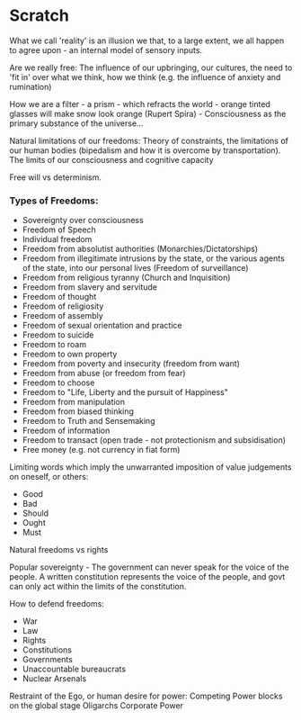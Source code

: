 # Scratch

What we call 'reality' is an illusion we that, to a large extent, we all happen to agree upon - an internal model of sensory inputs.

Are we really free:
The influence of our upbringing, our cultures, the need to 'fit in' over what we think, how we think (e.g. the influence of anxiety and rumination)

How we are a filter - a prism - which refracts the world - orange tinted glasses will make snow look orange (Rupert Spira) - Consciousness as the primary substance of the universe...

Natural limitations of our freedoms:
Theory of constraints, the limitations of our human bodies (bipedalism and how it is overcome by transportation).
The limits of our consciousness and cognitive capacity

Free will vs determinism.


### Types of Freedoms:
- Sovereignty over consciousness
- Freedom of Speech
- Individual freedom
- Freedom from absolutist authorities (Monarchies/Dictatorships)
- Freedom from illegitimate intrusions by the state, or the various agents of the state, into our personal lives (Freedom of surveillance)
- Freedom from religious tyranny (Church and Inquisition)
- Freedom from slavery and servitude
- Freedom of thought
- Freedom of religiosity
- Freedom of assembly
- Freedom of sexual orientation and practice
- Freedom to suicide
- Freedom to roam
- Freedom to own property
- Freedom from poverty and insecurity (freedom from want)
- Freedom from abuse (or freedom from fear)
- Freedom to choose
- Freedom to "Life, Liberty and the pursuit of Happiness"
- Freedom from manipulation
- Freedom from biased thinking
- Freedom to Truth and Sensemaking
- Freedom of information
- Freedom to transact (open trade - not protectionism and subsidisation)
- Free money (e.g. not currency in fiat form)



Limiting words which imply the unwarranted imposition of value judgements on oneself, or others:
- Good
- Bad
- Should
- Ought
- Must


Natural freedoms vs rights


Popular sovereignty - The government can never speak for the voice of the people. A written constitution represents the voice of the people, and govt can only act within the limits of the constitution.

How to defend freedoms:
- War
- Law
- Rights
- Constitutions
- Governments
- Unaccountable bureaucrats
- Nuclear Arsenals

Restraint of the Ego, or human desire for power:
Competing Power blocks on the global stage
Oligarchs
Corporate Power


